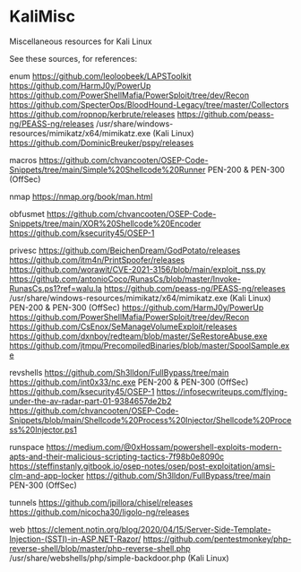 # KaliMisc
Miscellaneous resources for Kali Linux

See these sources, for references:

enum
https://github.com/leoloobeek/LAPSToolkit
https://github.com/HarmJ0y/PowerUp
https://github.com/PowerShellMafia/PowerSploit/tree/dev/Recon
https://github.com/SpecterOps/BloodHound-Legacy/tree/master/Collectors
https://github.com/ropnop/kerbrute/releases
https://github.com/peass-ng/PEASS-ng/releases
/usr/share/windows-resources/mimikatz/x64/mimikatz.exe (Kali Linux)
https://github.com/DominicBreuker/pspy/releases

macros
https://github.com/chvancooten/OSEP-Code-Snippets/tree/main/Simple%20Shellcode%20Runner
PEN-200 & PEN-300 (OffSec)

nmap
https://nmap.org/book/man.html

obfusmet
https://github.com/chvancooten/OSEP-Code-Snippets/tree/main/XOR%20Shellcode%20Encoder
https://github.com/ksecurity45/OSEP-1

privesc
https://github.com/BeichenDream/GodPotato/releases
https://github.com/itm4n/PrintSpoofer/releases
https://github.com/worawit/CVE-2021-3156/blob/main/exploit_nss.py
https://github.com/antonioCoco/RunasCs/blob/master/Invoke-RunasCs.ps1?ref=walu.la
https://github.com/peass-ng/PEASS-ng/releases
/usr/share/windows-resources/mimikatz/x64/mimikatz.exe (Kali Linux)
PEN-200 & PEN-300 (OffSec)
https://github.com/HarmJ0y/PowerUp
https://github.com/PowerShellMafia/PowerSploit/tree/dev/Recon
https://github.com/CsEnox/SeManageVolumeExploit/releases
https://github.com/dxnboy/redteam/blob/master/SeRestoreAbuse.exe
https://github.com/jtmpu/PrecompiledBinaries/blob/master/SpoolSample.exe

revshells
https://github.com/Sh3lldon/FullBypass/tree/main
https://github.com/int0x33/nc.exe
PEN-200 & PEN-300 (OffSec)
https://github.com/ksecurity45/OSEP-1
https://infosecwriteups.com/flying-under-the-av-radar-part-01-9384657de2b2
https://github.com/chvancooten/OSEP-Code-Snippets/blob/main/Shellcode%20Process%20Injector/Shellcode%20Process%20Injector.ps1

runspace
https://medium.com/@0xHossam/powershell-exploits-modern-apts-and-their-malicious-scripting-tactics-7f98b0e8090c
https://steffinstanly.gitbook.io/osep-notes/osep/post-exploitation/amsi-clm-and-app-locker
https://github.com/Sh3lldon/FullBypass/tree/main
PEN-300 (OffSec)

tunnels
https://github.com/jpillora/chisel/releases
https://github.com/nicocha30/ligolo-ng/releases

web
https://clement.notin.org/blog/2020/04/15/Server-Side-Template-Injection-(SSTI)-in-ASP.NET-Razor/
https://github.com/pentestmonkey/php-reverse-shell/blob/master/php-reverse-shell.php
/usr/share/webshells/php/simple-backdoor.php (Kali Linux)
